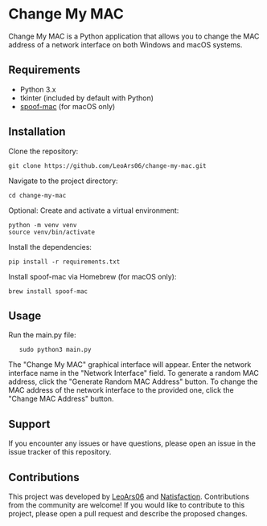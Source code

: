 # Change My MAC

Change My MAC is a Python application that allows you to change the MAC address of a network interface on both Windows and macOS systems.

## Requirements

- Python 3.x
- tkinter (included by default with Python)
- [spoof-mac](https://github.com/feross/spoofmac) (for macOS only)

## Installation

Clone the repository:

   ```shell
   git clone https://github.com/LeoArs06/change-my-mac.git
   ```
Navigate to the project directory:
   ```shell
   cd change-my-mac
   ```
Optional: Create and activate a virtual environment:
   ```shell
   python -m venv venv
   source venv/bin/activate
   ```
Install the dependencies:
   ```shell
   pip install -r requirements.txt
   ```
Install spoof-mac via Homebrew (for macOS only):
   ```shell
   brew install spoof-mac
   ```
## Usage

Run the main.py file:
```shell
   sudo python3 main.py
```
The "Change My MAC" graphical interface will appear.
Enter the network interface name in the "Network Interface" field.
To generate a random MAC address, click the "Generate Random MAC Address" button.
To change the MAC address of the network interface to the provided one, click the "Change MAC Address" button.
## Support

If you encounter any issues or have questions, please open an issue in the issue tracker of this repository.

## Contributions

This project was developed by [LeoArs06](https://github.com/LeoArs06) and [Natisfaction](https://github.com/Natisfaction). Contributions from the community are welcome! If you would like to contribute to this project, please open a pull request and describe the proposed changes.
